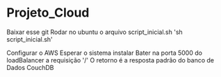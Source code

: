 # Projeto_Cloud

Baixar esse git
Rodar no ubuntu o arquivo script_inicial.sh
'sh script_inicial.sh'

Configurar o AWS
Esperar o sistema instalar
Bater na porta 5000 do loadBalancer a requisição '/'
O retorno é a resposta padrão do banco de Dados CouchDB
